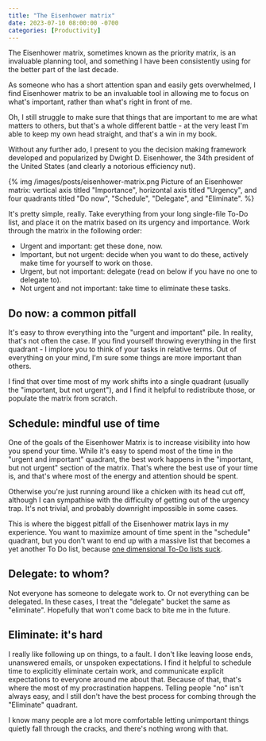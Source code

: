 ```yaml
---
title: "The Eisenhower matrix"
date: 2023-07-10 08:00:00 -0700
categories: [Productivity]
---
```


The Eisenhower matrix, sometimes known as the priority matrix, is an invaluable
planning tool, and something I have been consistently using for the better part
of the last decade.

As someone who has a short attention span and easily gets overwhelmed, I find
Eisenhower matrix to be an invaluable tool in allowing me to focus on what's
important, rather than what's right in front of me.

Oh, I still struggle to make sure that things that are important to me are
what matters to others, but that's a whole different battle - at the very least
I'm able to keep my own head straight, and that's a win in my book.

Without any further ado, I present to you the decision making framework
developed and popularized by Dwight D. Eisenhower, the 34th president of the
United States (and clearly a notorious efficiency nut).

{% img /images/posts/eisenhower-matrix.png Picture of an Eisenhower matrix: vertical axis titled "Importance", horizontal axis titled "Urgency", and four quadrants titled "Do now", "Schedule", "Delegate", and "Eliminate". %}

It's pretty simple, really. Take everything from your long single-file To-Do
list, and place it on the matrix based on its urgency and importance. Work
through the matrix in the following order:

* Urgent and important: get these done, now.
* Important, but not urgent: decide when you want to do these, actively make
time for yourself to work on those.
* Urgent, but not important: delegate (read on below if you have no one to
delegate to).
* Not urgent and not important: take time to eliminate these tasks.

## Do now: a common pitfall

It's easy to throw everything into the "urgent and important" pile. In reality,
that's not often the case. If you find yourself throwing everything in the first
quadrant - I implore you to think of your tasks in relative terms. Out of
everything on your mind, I'm sure some things are more important than others.

I find that over time most of my work shifts into a single quadrant (usually the
"important, but not urgent"), and I find it helpful to redistribute those, or
populate the matrix from scratch. 

## Schedule: mindful use of time

One of the goals of the Eisenhower Matrix is to increase visibility into how you
spend your time. While it's easy to spend most of the time in the "urgent and
important" quadrant, the best work happens in the "important, but not urgent"
section of the matrix. That's where the best use of your time is, and that's
where most of the energy and attention should be spent.

Otherwise you're just running around like a chicken with its head cut off,
although I can sympathise with the difficulty of getting out of the urgency
trap. It's not trivial, and probably downright impossible in some cases.

This is where the biggest pitfall of the Eisenhower matrix lays in my
experience. You want to maximize amount of time spent in the "schedule"
quadrant, but you don't want to end up with a massive list that becomes a yet
another To Do list, because [one dimensional To-Do lists suck][1].

## Delegate: to whom?

Not everyone has someone to delegate work to. Or not everything can be
delegated. In these cases, I treat the "delegate" bucket the same as
"eliminate". Hopefully that won't come back to bite me in the future.

## Eliminate: it's hard

I really like following up on things, to a fault. I don't like leaving loose
ends, unanswered emails, or unspoken expectations. I find it helpful to schedule
time to explicitly eliminate certain work, and communicate explicit expectations
to everyone around me about that. Because of that, that's where the most of my
procrastination happens. Telling people "no" isn't always easy, and I still
don't have the best process for combing through the "Eliminate" quadrant.

I know many people are a lot more comfortable letting unimportant things quietly
fall through the cracks, and there's nothing wrong with that.

[1]: https://www.rosipov.com/blog/why-i-threw-away-my-to-do-list/
